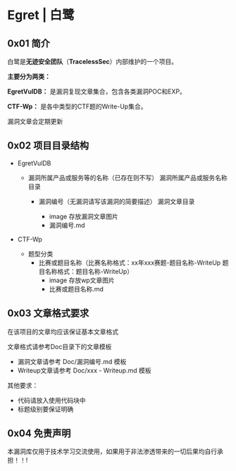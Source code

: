 # Egret | 白鹭

## 0x01 简介

白鹭是**无迹安全团队**（**TracelessSec**）内部维护的一个项目。

**主要分为两类：**

**EgretVulDB：** 是漏洞复现文章集合，包含各类漏洞POC和EXP。

**CTF-Wp：** 是各中类型的CTF题的Write-Up集合。

漏洞文章会定期更新



## 0x02 项目目录结构

- EgretVulDB

  - 漏洞所属产品或服务等的名称（已存在则不写）                                 漏洞所属产品或服务名称目录

    - 漏洞编号（无漏洞请写该漏洞的简要描述）                                  漏洞文章目录

      - image                                                                                         存放漏洞文章图片
      - 漏洞编号.md                                                                   

- CTF-Wp
  - 题型分类
    - 比赛或题目名称（比赛名称格式：xx年xxx赛题-题目名称-WriteUp  题目名称格式：题目名称-WriteUp）
      - image                                                                                           存放wp文章图片
      - 比赛或题目名称.md                                                                    



## 0x03 文章格式要求

在该项目的文章均应该保证基本文章格式

文章格式请参考Doc目录下的文章模板

- 漏洞文章请参考 Doc/漏洞编号.md 模板
- Writeup文章请参考 Doc/xxx - Writeup.md 模板

其他要求：

- 代码请放入使用代码块中
- 标题级别要保证明确



## 0x04 免责声明

本漏洞库仅用于技术学习交流使用，如果用于非法渗透带来的一切后果均自行承担！！!









​	



